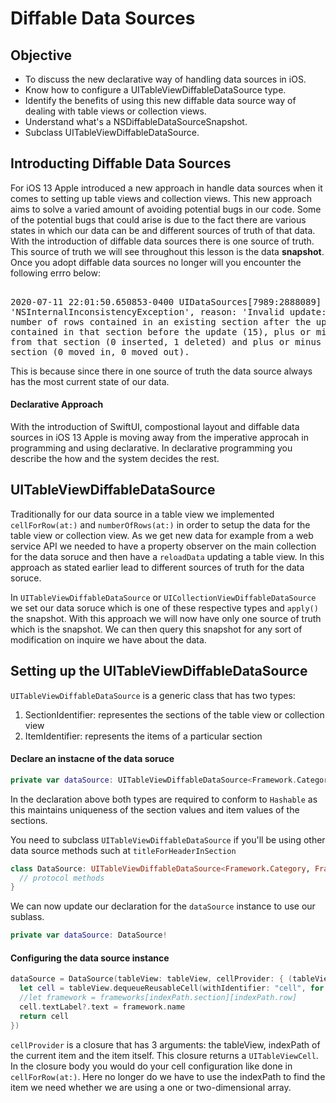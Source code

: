 # Diffable Data Sources

## Objective 

* To discuss the new declarative way of handling data sources in iOS. 
* Know how to configure a UITableViewDiffableDataSource type. 
* Identify the benefits of using this new diffable data source way of dealing with table views or collection views. 
* Understand what's a NSDiffableDataSourceSnapshot. 
* Subclass UITableViewDiffableDataSource. 


## Introducting Diffable Data Sources

For iOS 13 Apple introduced a new approach in handle data sources when it comes to setting up table views and collection views. This new approach aims to solve a varied amount of avoiding potential bugs in our code. Some of the potential bugs that could arise is due to the fact there are various states in which our data can be and different sources of truth of that data. With the introduction of diffable data sources there is one source of truth. This source of truth we will see throughout this lesson is the data **snapshot**. Once you adopt diffable data sources no longer will you encounter the following errro below: 

<pre> 
2020-07-11 22:01:50.650853-0400 UIDataSources[7989:2888089] *** Terminating app due to uncaught exception 
'NSInternalInconsistencyException', reason: 'Invalid update: invalid number of rows in section 0. The 
number of rows contained in an existing section after the update (15) must be equal to the number of rows
contained in that section before the update (15), plus or minus the number of rows inserted or deleted 
from that section (0 inserted, 1 deleted) and plus or minus the number of rows moved into or out of that
section (0 moved in, 0 moved out).
</pre>


This is because since there in one source of truth the data source always has the most current state of our data. 

#### Declarative Approach 

With the introduction of SwiftUI, compostional layout and diffable data sources in iOS 13 Apple is moving away from the imperative approcah in programming and using declarative. In declarative programming you describe the how and the system decides the rest. 


## UITableViewDiffableDataSource 

Traditionally for our data source in a table view we implemented `cellForRow(at:)` and `numberOfRows(at:)` in order to setup the data for the table view or collection view. As we get new data for example from a web service API we needed to have a property observer on the main collection for the data soruce and then have a `reloadData` updating a table view. In this approach as stated earlier lead to different sources of truth for the data soruce. 

In `UITableViewDiffableDataSource` or `UICollectionViewDiffableDataSource` we set our data soruce which is one of these respective types and `apply()` the snapshot. With this approach we will now have only one source of truth which is the snapshot. We can then query this snapshot for any sort of modification on inquire we have about the data. 

## Setting up the UITableViewDiffableDataSource

`UITableViewDiffableDataSource` is a generic class that has two types: 

1. SectionIdentifier: representes the sections of the table view or collection view
2. ItemIdentifier: represents the items of a particular section 

#### Declare an instacne of the data soruce 

```swift 
private var dataSource: UITableViewDiffableDataSource<Framework.Category, Framework>!
```
In the declaration above both types are required to conform to `Hashable` as this maintains uniqueness of the section values and item values of the sections. 

You need to subclass `UITableViewDiffableDataSource` if you'll be using other data source methods such at `titleForHeaderInSection`

```swift 
class DataSource: UITableViewDiffableDataSource<Framework.Category, Framework> {
  // protocol methods
}
```

We can now update our declaration for the `dataSource` instance to use our sublass. 

```swift 
private var dataSource: DataSource!
```


#### Configuring the data source instance

```swift 
dataSource = DataSource(tableView: tableView, cellProvider: { (tableView, indexPath, framework) -> UITableViewCell? in
  let cell = tableView.dequeueReusableCell(withIdentifier: "cell", for: indexPath)
  //let framework = frameworks[indexPath.section][indexPath.row]
  cell.textLabel?.text = framework.name
  return cell
})
```

`cellProvider` is a closure that has 3 arguments: the tableView, indexPath of the current item and the item itself. This closure returns a `UITableViewCell`. In the closure body you would do your cell configuration like done in `cellForRow(at:)`. Here no longer do we have to use the indexPath to find the item we need whether we are using a one or two-dimensional array. 



